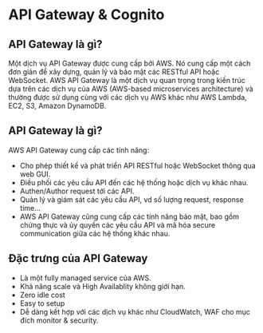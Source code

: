 # API Gateway & Cognito

## API Gateway là gì?
Một dịch vụ API Gateway được cung cấp bởi AWS. Nó cung cấp một cách đơn giản để xây dựng, quản lý và bảo mật các RESTful API hoặc WebSocket. AWS API Gateway là một dịch vụ quan trọng trong kiến trúc dựa trên các dịch vụ của AWS (AWS-based microservices architecture) và thường được sử dụng cùng với các dịch vụ AWS khác như AWS Lambda, EC2, S3, Amazon DynamoDB.

## API Gateway là gì?
AWS API Gateway cung cấp các tính năng:
- Cho phép thiết kế và phát triển API RESTful hoặc WebSocket thông qua web GUI.
- Điều phối các yêu cầu API đến các hệ thống hoặc dịch vụ khác nhau.
- Authen/Author request tới các API.
- Quản lý và giám sát các yêu cầu API, vd số lượng request,
response time...
- AWS API Gateway cũng cung cấp các tính năng bảo mật, bao gồm chứng thực và ủy quyền các yêu cầu API và mã hóa secure communication giữa các hệ thống khác nhau.

## Đặc trưng của API Gateway
- Là một fully managed service của AWS.
- Khả năng scale và High Availablity không giới hạn.
- Zero idle cost
- Easy to setup
- Dễ dàng kết hợp với các dịch vụ khác như CloudWatch, WAF cho mục đích monitor & security.